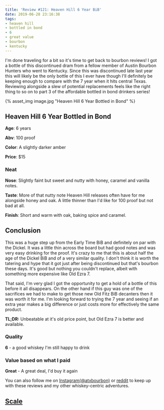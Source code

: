 ```yaml
---
title: 'Review #121: Heaven Hill 6 Year BiB'
date: 2019-06-28 23:16:38
tags:
- heaven hill
- bottled in bond
- 6
- great value
- bourbon
- kentucky
---
```


I'm done traveling for a bit so it's time to get back to bourbon reviews! I got a bottle of this discontinued dram from a fellow member of Austin Bourbon Hunters who went to Kentucky. Since this was discontinued late last year this will likely be the only bottle of this I ever have though I'll definitely be keeping enough to compare with the 7 year when it hits central Texas. Reviewing alongside a slew of potential replacements feels like the right thing to so on to part 3 of the affordable bottled in bond drinkers series!

{% asset_img image.jpg "Heaven Hill 6 Year Bottled in Bond" %}

## Heaven Hill 6 Year Bottled in Bond
**Age**: 6 years

**Abv**: 100 proof

**Color**: A slightly darker amber

**Price**: $15

### Neat
**Nose**: Slightly faint but sweet and nutty with honey, caramel and vanilla notes. 

**Taste**: More of that nutty note Heaven Hill releases often have for me alongside honey and oak. A little thinner than I'd like for 100 proof but not bad at all.

**Finish**: Short and warm with oak, baking spice and caramel.

## Conclusion
This was a huge step up from the Early Time BiB and definitely on par with the Dickel. It was a little thin across the board but had good notes and was very easy drinking for the proof. It's crazy to me that this is about half the age of the Dickel BiB and of a very similar quality. I don't think it is worth the tatering and hype that it got just after being discontinued but that's bourbon these days. It's good but nothing you couldn't replace, albeit with something more expensive like Old Ezra 7.

That said, I'm very glad I got the opportunity to get a hold of a bottle of this before it all disappears. On the other hand if this guy was one of the sacrifices we had to make to get those new Old Fitz BiB decanters then it was worth it for me. I'm looking forward to trying the 7 year and seeing if an extra year makes a big difference or just costs more for effectively the same product.


**TL;DR:** Unbeatable at it's old price point, but Old Ezra 7 is better and available.

### Quality
**6** - a good whiskey I'm still happy to drink

### Value based on what I paid
**Great** - A great deal, I'd buy it again

You can also follow me on [Instagram(@atxbourbon)](https://www.instagram.com/atxbourbon/) or [reddit](https://www.reddit.com/r/scottmotorraddrinks/) to keep up with these reviews and my other whiskey-centric adventures.

## [Scale](http://atxbourbon.com/Scale/)